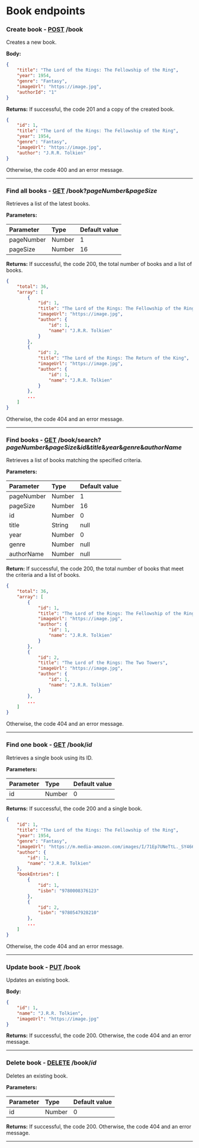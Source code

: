 # Book endpoints

### Create book - [POST]() /book

Creates a new book.

**Body:**

```json
{
	"title": "The Lord of the Rings: The Fellowship of the Ring",
	"year": 1954,
	"genre": "Fantasy",
	"imageUrl": "https://image.jpg",
	"authorId": "1"
}
```

**Returns:** If successful, the code 201 and a copy of the created book.

```json
{
	"id": 1,
	"title": "The Lord of the Rings: The Fellowship of the Ring",
	"year": 1954,
	"genre": "Fantasy",
	"imageUrl": "https://image.jpg",
	"author": "J.R.R. Tolkien"
}
```

Otherwise, the code 400 and an error message.

---

### Find all books - [GET]() /book?_pageNumber_&_pageSize_

Retrieves a list of the latest books.

**Parameters:**

| Parameter  | Type   | Default value |
| :--------- | :----- | :------------ |
| pageNumber | Number | 1             |
| pageSize   | Number | 16            |

**Returns:** If successful, the code 200, the total number of books and a list of books.

```json
{
    "total": 36,
    "array": [
        {
            "id": 1,
            "title": "The Lord of the Rings: The Fellowship of the Ring",
            "imageUrl": "https://image.jpg",
            "author": {
                "id": 1,
                "name": "J.R.R. Tolkien"
            }
        },
        {
            "id": 2,
            "title": "The Lord of the Rings: The Return of the King",
            "imageUrl": "https://image.jpg",
            "author": {
                "id": 1,
                "name": "J.R.R. Tolkien"
            }
        },
        ...
    ]
}
```

Otherwise, the code 404 and an error message.

---

### Find books - [GET]() /book/search?_pageNumber_&_pageSize_&_id_&_title_&_year_&_genre_&_authorName_

Retrieves a list of books matching the specified criteria.

**Parameters:**

| Parameter  | Type   | Default value |
| :--------- | :----- | :------------ |
| pageNumber | Number | 1             |
| pageSize   | Number | 16            |
| id         | Number | 0             |
| title      | String | null          |
| year       | Number | 0             |
| genre      | Number | null          |
| authorName | Number | null          |

**Return:** If successful, the code 200, the total number of books that meet the criteria and a list of books.

```json
{
    "total": 36,
    "array": [
        {
            "id": 1,
            "title": "The Lord of the Rings: The Fellowship of the Ring",
            "imageUrl": "https://image.jpg",
            "author": {
                "id": 1,
                "name": "J.R.R. Tolkien"
            }
        },
        {
            "id": 2,
            "title": "The Lord of the Rings: The Two Towers",
            "imageUrl": "https://image.jpg",
            "author": {
                "id": 1,
                "name": "J.R.R. Tolkien"
            }
        },
        ...
    ]
}
```

Otherwise, the code 404 and an error message.

---

### Find one book - [GET]() /book/_id_

Retrieves a single book using its ID.

**Parameters:**

| Parameter | Type   | Default value |
| :-------- | :----- | :------------ |
| id        | Number | 0             |

**Returns:** If successful, the code 200 and a single book.

```json
{
    "id": 1,
    "title": "The Lord of the Rings: The Fellowship of the Ring",
    "year": 1954,
    "genre": "Fantasy",
    "imageUrl": "https://m.media-amazon.com/images/I/71Ep7UNeTtL._SY466_.jpg",
    "author": {
        "id": 1,
        "name": "J.R.R. Tolkien"
    },
    "bookEntries": [
        {
            "id": 1,
            "isbn": "9780008376123"
        },
        {
            "id": 2,
            "isbn": "9780547928210"
        },
        ...
    ]
}
```

Otherwise, the code 404 and an error message.

---

### Update book - [PUT]() /book

Updates an existing book.

**Body:**

```json
{
	"id": 1,
	"name": "J.R.R. Tolkien",
	"imageUrl": "https://image.jpg"
}
```

**Returns:** If successful, the code 200. Otherwise, the code 404 and an error message.

---

### Delete book - [DELETE]() /book/_id_

Deletes an existing book.

**Parameters:**

| Parameter | Type   | Default value |
| :-------- | :----- | :------------ |
| id        | Number | 0             |

**Returns:** If successful, the code 200. Otherwise, the code 404 and an error message.

---
